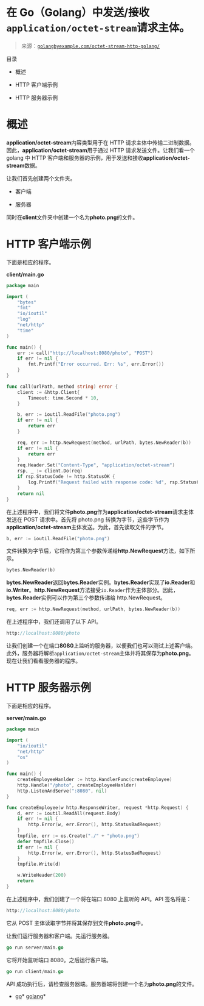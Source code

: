 <!--yml

分类：未分类

日期：2024-10-13 06:32:56

-->

# 在 Go（Golang）中发送/接收`application/octet-stream`请求主体。

> 来源：[`golangbyexample.com/octet-stream-http-golang/`](https://golangbyexample.com/octet-stream-http-golang/)

目录

+   概述

+   HTTP 客户端示例

+   HTTP 服务器示例

# **概述**

**application/octet-stream**内容类型用于在 HTTP 请求主体中传输二进制数据。因此，**application/octet-stream**用于通过 HTTP 请求发送文件。让我们看一个 golang 中 HTTP 客户端和服务器的示例，用于发送和接收**application/octet-stream**数据。

让我们首先创建两个文件夹。

+   客户端

+   服务器

同时在**client**文件夹中创建一个名为**photo.png**的文件。

# **HTTP 客户端示例**

下面是相应的程序。

**client/main.go**

```go
package main

import (
	"bytes"
	"fmt"
	"io/ioutil"
	"log"
	"net/http"
	"time"
)

func main() {
	err := call("http://localhost:8080/photo", "POST")
	if err != nil {
		fmt.Printf("Error occurred. Err: %s", err.Error())
	}
}

func call(urlPath, method string) error {
	client := &http.Client{
		Timeout: time.Second * 10,
	}

	b, err := ioutil.ReadFile("photo.png")
	if err != nil {
		return err
	}

	req, err := http.NewRequest(method, urlPath, bytes.NewReader(b))
	if err != nil {
		return err
	}
	req.Header.Set("Content-Type", "application/octet-stream")
	rsp, _ := client.Do(req)
	if rsp.StatusCode != http.StatusOK {
		log.Printf("Request failed with response code: %d", rsp.StatusCode)
	}
	return nil
}
```

在上述程序中，我们将文件**photo.png**作为**application/octet-stream**请求主体发送在 POST 请求中。首先将 photo.png 转换为字节，这些字节作为**application/octet-stream**主体发送。为此，首先读取文件的字节。

```go
b, err := ioutil.ReadFile("photo.png")
```

文件转换为字节后，它将作为第三个参数传递给**http.NewRequest**方法，如下所示。

```go
bytes.NewReader(b)
```

**bytes.NewReader**返回**bytes.Reader**实例。**bytes.Reader**实现了**io.Reader**和**io.Writer**。**http.NewRequest**方法接受`io.Reader`作为主体部分。因此，**bytes.Reader**实例可以作为第三个参数传递给 http.NewRequest。

```go
req, err := http.NewRequest(method, urlPath, bytes.NewReader(b))
```

在上述程序中，我们还调用了以下 API。

```go
http://localhost:8080/photo
```

让我们创建一个在端口**8080**上监听的服务器，以便我们也可以测试上述客户端。此外，服务器将解析`application/octet-stream`主体并将其保存为**photo.png**。现在让我们看看服务器的程序。

# **HTTP 服务器示例**

下面是相应的程序。

**server/main.go**

```go
package main

import (
	"io/ioutil"
	"net/http"
	"os"
)

func main() {
	createEmployeeHanlder := http.HandlerFunc(createEmployee)
	http.Handle("/photo", createEmployeeHanlder)
	http.ListenAndServe(":8080", nil)
}

func createEmployee(w http.ResponseWriter, request *http.Request) {
	d, err := ioutil.ReadAll(request.Body)
	if err != nil {
		http.Error(w, err.Error(), http.StatusBadRequest)
	}
	tmpfile, err := os.Create("./" + "photo.png")
	defer tmpfile.Close()
	if err != nil {
		http.Error(w, err.Error(), http.StatusBadRequest)
	}
	tmpfile.Write(d)

	w.WriteHeader(200)
	return
}
```

在上述程序中，我们创建了一个将在端口 8080 上监听的 API。API 签名将是：

```go
http://localhost:8080/photo
```

它从 POST 主体读取字节并将其保存到文件**photo.png**中。

让我们运行服务器和客户端。先运行服务器。

```go
go run server/main.go
```

它将开始监听端口 8080。之后运行客户端。

```go
go run client/main.go
```

API 成功执行后，请检查服务器端。服务器端将创建一个名为**photo.png**的文件。

+   [go](https://golangbyexample.com/tag/go/)*   [golang](https://golangbyexample.com/tag/golang/)*
